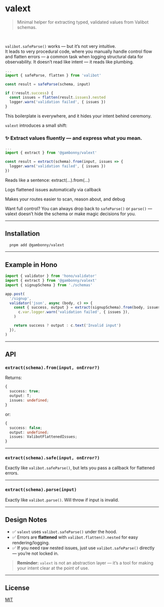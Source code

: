 # valext

> Minimal helper for extracting typed, validated values from Valibot schemas.

<br />

`valibot.safeParse()` works — but it’s not very intuitive.  
It leads to very procedural code, where you manually handle control flow and flatten errors — a common task when logging structural data for observability.
It doesn’t read like intent — it reads like plumbing.

```ts
...
import { safeParse, flatten } from 'valibot'

const result = safeParse(schema, input)

if (!result.success) {
  const issues = flatten(result.issues).nested
  logger.warn('validation failed', { issues })
}
```

This boilerplate is everywhere, and it hides your intent behind ceremony.

`valext` introduces a small shift:

### ✨ Extract values fluently — and express what you mean.
```ts
...
import { extract } from '@gambonny/valext'

const result = extract(schema).from(input, issues => {
  logger.warn('validation failed', { issues })
})
```

Reads like a sentence: extract(...).from(...)

Logs flattened issues automatically via callback

Makes your routes easier to scan, reason about, and debug

Want full control? You can always drop back to `safeParse()` or `parse()` — valext doesn’t hide the schema or make magic decisions for you.

---

## Installation

```bash
  pnpm add @gambonny/valext
```

---

## Example in Hono

```ts
import { validator } from 'hono/validator'
import { extract } from '@gambonny/valext'
import { signupSchema } from './schemas'

app.post(
  '/signup',
  validator('json', async (body, c) => {
    const { success, output } = extract(signupSchema).from(body, issues =>
      c.var.logger.warn('validation failed', { issues }),
    )

    return success ? output : c.text('Invalid input')
  }),
)
```

---

## API

### `extract(schema).from(input, onError?)`

Returns:

```ts
{
  success: true;
  output: T;
  issues: undefined;
}
```

or:

```ts
{
  success: false;
  output: undefined;
  issues: ValibotFlattenedIssues;
}
```

---

### `extract(schema).safe(input, onError?)`

Exactly like `valibot.safeParse()`, but lets you pass a callback for flattened errors.

---

### `extract(schema).parse(input)`

Exactly like `valibot.parse()`. Will throw if input is invalid.

---

## Design Notes

- ✅ `valext` uses `valibot.safeParse()` under the hood.
- ✅ Errors are **flattened** with `valibot.flatten().nested` for easy rendering/logging.
- ✅ If you need raw nested issues, just use `valibot.safeParse()` directly —  you’re not locked in.

> **Reminder:** `valext` is not an abstraction layer —  it’s a tool for making your intent clear at the point of use.

---

## License

[MIT](./LICENSE)

